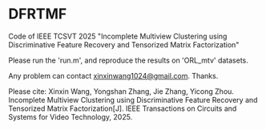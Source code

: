 # DFRTMF
Code of IEEE TCSVT 2025 "Incomplete Multiview Clustering using Discriminative Feature Recovery and Tensorized Matrix Factorization"

Please run the 'run.m', and reproduce the results on 'ORL_mtv' datasets.

Any problem can contact xinxinwang1024@gmail.com. Thanks.

Please cite: Xinxin Wang, Yongshan Zhang, Jie Zhang, Yicong Zhou. Incomplete Multiview Clustering using Discriminative Feature Recovery and Tensorized Matrix Factorization[J]. IEEE Transactions on Circuits and Systems for Video Technology, 2025.
